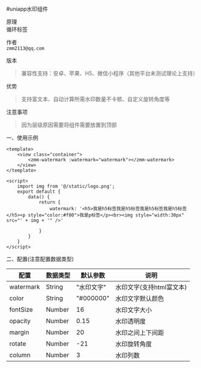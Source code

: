 #uniapp水印组件

原理   
循环标签

作者   
`zmm2113@qq.com`

版本  
> 兼容性支持：安卓、苹果、H5、微信小程序（其他平台未测试理论上支持）

优势  
> 支持富文本、自动计算所需水印数量不卡顿、自定义旋转角度等

注意事项
> 因为层级原因需要将组件需要放置到顶部

一、使用示例
```
<template>
	<view class="container">
		<zmm-watermark :watermark="watermark"></zmm-watermark>
	</view>
</template>

<script>
	import img from '@/static/logo.png';
	export default {
		data() {
			return {
				watermark: '<h5>我是h5标签我是h5标签我是h5标签我是h5标签</h5><p style="color:#f00">我是p标签</p><br><img style="width:30px" src="' + img + '" />'
				
			}
		}
	}
</script>
```  
二、配置(注意配置数据类型)

配置|数据类型|默认参数|说明
-|-|-|-
watermark|String|"水印文字"|水印文字(支持html富文本)
color|String|"#000000"|水印文字默认颜色
fontSize|Number|16|水印文字大小
opacity|Number|0.15|水印透明度
margin|Number|20|水印之间上下间距
rotate|Number|-21|水印旋转角度
column|Number|3|水印列数